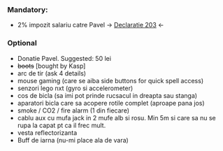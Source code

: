 
### Mandatory:
* 2% impozit salariu catre Pavel -> [Declaratie 203](https://github.com/xdanx/wishlist/raw/master/cerere_pavel_230_2015.pdf) <-

### Optional
* Donatie Pavel. Suggested: 50 lei
* ~~boots~~ [bought by Kasp]
* arc de tir (ask 4 details)
* mouse gaming (care se aiba side buttons for quick spell access)
* senzori lego nxt (gyro si accelerometer)
* cos de bicla (sa imi pot prinde rucsacul in dreapta sau stanga)
* aparatori bicla care sa acopere rotile complet (aproape pana jos)
* smoke / CO2 / fire alarm (1 din fiecare)
* cablu aux cu mufa jack in 2 mufe alb si rosu. Min 5m si care sa nu se rupa la capat pt ca il frec mult.
* vesta reflectorizanta
* Buff de iarna (nu-mi place ala de vara)

